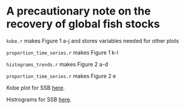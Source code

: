 # A precautionary note on the recovery of global fish stocks

`kobe.r` makes Figure 1 a-j and stores variables needed for other plots

`proportion_time_series.r` makes Figure 1 k-l

`histograms_trends.r` makes Figure 2 a-d

`proportion_time_series.r` makes Figure 2 e

Kobe plot for SSB [here](https://github.com/gregbritten/fisheries_uncertainty_public/blob/main/kobe_plot_SSB.pdf).

Histrograms for SSB [here](https://github.com/gregbritten/fisheries_uncertainty_public/blob/main/histograms_SSB.pdf).
